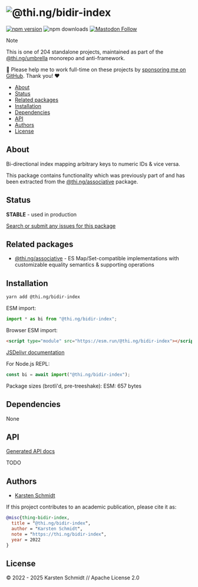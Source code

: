 <!-- This file is generated - DO NOT EDIT! -->
<!-- Please see: https://github.com/thi-ng/umbrella/blob/develop/CONTRIBUTING.md#changes-to-readme-files -->
# ![@thi.ng/bidir-index](https://raw.githubusercontent.com/thi-ng/umbrella/develop/assets/banners/thing-bidir-index.svg?8640f413)

[![npm version](https://img.shields.io/npm/v/@thi.ng/bidir-index.svg)](https://www.npmjs.com/package/@thi.ng/bidir-index)
![npm downloads](https://img.shields.io/npm/dm/@thi.ng/bidir-index.svg)
[![Mastodon Follow](https://img.shields.io/mastodon/follow/109331703950160316?domain=https%3A%2F%2Fmastodon.thi.ng&style=social)](https://mastodon.thi.ng/@toxi)

> [!NOTE]
> This is one of 204 standalone projects, maintained as part
> of the [@thi.ng/umbrella](https://github.com/thi-ng/umbrella/) monorepo
> and anti-framework.
>
> 🚀 Please help me to work full-time on these projects by [sponsoring me on
> GitHub](https://github.com/sponsors/postspectacular). Thank you! ❤️

- [About](#about)
- [Status](#status)
- [Related packages](#related-packages)
- [Installation](#installation)
- [Dependencies](#dependencies)
- [API](#api)
- [Authors](#authors)
- [License](#license)

## About

Bi-directional index mapping arbitrary keys to numeric IDs & vice versa.

This package contains functionality which was previously part of and has been
extracted from the [@thi.ng/associative](https://thi.ng/associative) package.

## Status

**STABLE** - used in production

[Search or submit any issues for this package](https://github.com/thi-ng/umbrella/issues?q=%5Bbidir-index%5D+in%3Atitle)

## Related packages

- [@thi.ng/associative](https://github.com/thi-ng/umbrella/tree/develop/packages/associative) - ES Map/Set-compatible implementations with customizable equality semantics & supporting operations

## Installation

```bash
yarn add @thi.ng/bidir-index
```

ESM import:

```ts
import * as bi from "@thi.ng/bidir-index";
```

Browser ESM import:

```html
<script type="module" src="https://esm.run/@thi.ng/bidir-index"></script>
```

[JSDelivr documentation](https://www.jsdelivr.com/)

For Node.js REPL:

```js
const bi = await import("@thi.ng/bidir-index");
```

Package sizes (brotli'd, pre-treeshake): ESM: 657 bytes

## Dependencies

None

## API

[Generated API docs](https://docs.thi.ng/umbrella/bidir-index/)

TODO

## Authors

- [Karsten Schmidt](https://thi.ng)

If this project contributes to an academic publication, please cite it as:

```bibtex
@misc{thing-bidir-index,
  title = "@thi.ng/bidir-index",
  author = "Karsten Schmidt",
  note = "https://thi.ng/bidir-index",
  year = 2022
}
```

## License

&copy; 2022 - 2025 Karsten Schmidt // Apache License 2.0
